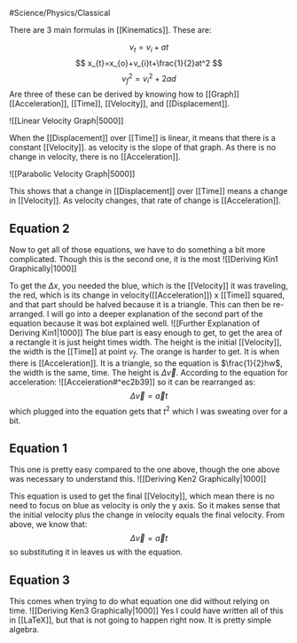 #Science/Physics/Classical 

There are 3 main formulas in [[Kinematics]]. These are:

$$
v_{t}= v_{i} + at
$$
$$
x_{t}=x_{o}+v_{i}t+\frac{1}{2}at^2
$$
$$
v_{f}^2 = v_{i}^2 + 2ad
$$
Are three of these can be derived by knowing how to [[Graph]] [[Acceleration]], [[Time]], [[Velocity]], and [[Displacement]]. 

![[Linear Velocity Graph|5000]]

When the [[Displacement]] over [[Time]] is linear, it means that there is a constant [[Velocity]]. as velocity is the slope of that graph. As there is no change in velocity, there is no [[Acceleration]].

![[Parabolic Velocity Graph|5000]]

This shows that a change in [[Displacement]] over [[Time]] means a change in [[Velocity]]. As velocity changes, that rate of change is [[Acceleration]]. 

## Equation 2
Now to get all of those equations, we have to do something a bit more complicated. Though this is the second one, it is the most 
![[Deriving Kin1 Graphically|1000]]

To get the $\Delta x$, you needed the blue, which is the [[Velocity]] it was traveling, the red, which is its change in velocity([[Acceleration]]) x [[Time]] squared, and that part should be halved because it is a triangle. This can then be re-arranged. 
I will go into a deeper explanation of the second part of the equation because it was bot explained well. 
![[Further Explanation of Deriving Kin1|1000]]
The blue part is easy enough to get, to get the area of a rectangle it is just height times width. The height is the initial [[Velocity]], the width is the [[Time]] at point $v_{f}$. The orange is harder to get. It is when there is [[Acceleration]]. It is a triangle, so the equation is $\frac{1}{2}hw$, the width is the same, time. The height is $\Delta \vec{v}$. According to the equation for acceleration:
![[Acceleration#^ec2b39]]
so it can be rearranged as:
$$
\Delta \vec{v} = \vec{a}t
$$
which plugged into the equation gets that $t^2$ which I was sweating over for a bit. 

## Equation 1

This one is pretty easy compared to the one above, though the one above was necessary to understand this. 
![[Deriving Ken2 Graphically|1000]]

This equation is used to get the final [[Velocity]], which mean there is no need to focus on blue as velocity is only the y axis. So it makes sense that the initial velocity plus the change in velocity equals the final velocity. From above, we know that:
$$
\Delta \vec{v} = \vec{a}t
$$
so substituting it in leaves us with the equation. 

## Equation 3

This comes when trying to do what equation one did without relying on time.
![[Deriving Ken3 Graphically|1000]]
Yes I could have written all of this in [[LaTeX]], but that is not going to happen right now. It is pretty simple algebra. 